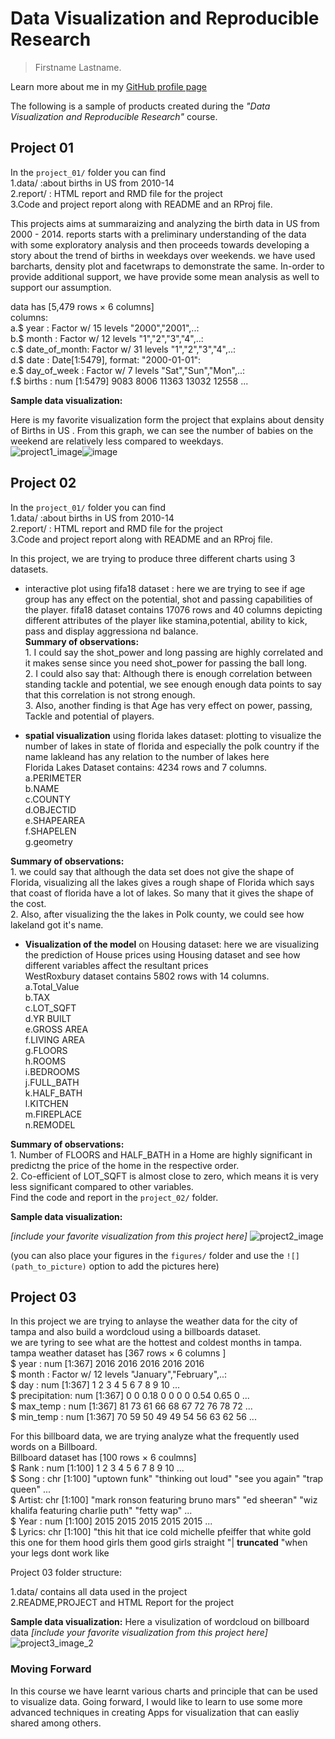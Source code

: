 # Data Visualization and Reproducible Research

> Firstname Lastname. 

Learn more about me in my [GitHub profile page](https://github.com/reiminer)


The following is a sample of products created during the _"Data Visualization and Reproducible Research"_ course.  


## Project 01  

In the `project_01/` folder you can find     
1.data/ :about births in US from 2010-14  
2.report/ : HTML report and RMD file for the project  
3.Code and project report along with README and an RProj file.  

This projects aims at summaraizing and analyzing the birth data in US from 2000 - 2014. reports starts with a preliminary understanding of the data with some exploratory analysis and then proceeds towards developing a story about the trend of births in weekdays over weekends. we have used barcharts, density plot and facetwraps to demonstrate the same. In-order to provide additional support, we have provide some mean analysis as well to support our assumption.  

data has [5,479 rows × 6 columns]  
columns:  
 a.$ year         : Factor w/ 15 levels "2000","2001",..:    
 b.$ month        : Factor w/ 12 levels "1","2","3","4",..:     
 c.$ date_of_month: Factor w/ 31 levels "1","2","3","4",..:    
 d.$ date         : Date[1:5479], format: "2000-01-01":     
 e.$ day_of_week  : Factor w/ 7 levels "Sat","Sun","Mon",..:     
 f.$ births       : num [1:5479] 9083 8006 11363 13032 12558 ...    
 
**Sample data visualization:**   

Here is my favorite visualization form the project that explains about density of Births in US . From this graph, we can see the number of babies on the weekend are relatively less compared to weekdays.  
![project1_image](https://user-images.githubusercontent.com/104657112/175607112-82fdd2e0-ee24-4620-9085-ce9b7194e7ab.png)![image](https://user-images.githubusercontent.com/104657112/175607304-7e8e6e29-1202-43b6-9d2d-d2c9b071f6f6.png)





## Project 02

In the `project_01/` folder you can find   
1.data/ :about births in US from 2010-14  
2.report/ : HTML report and RMD file for the project  
3.Code and project report along with README and an RProj file.  

In this project, we are trying to produce three different charts using 3 datasets.  

- interactive plot using fifa18 dataset : here we are trying to see if age group has any effect on the potential, shot  and passing capabilities of the player.
	fifa18 dataset contains 17076 rows and 40 columns depicting different attributes of the player like stamina,potential, ability to kick, pass and display aggressiona nd balance.  
__Summary of observations:__  
		1. I could say the shot_power and long passing are highly correlated and it makes sense since you need shot_power for passing the ball long.  
		2. I could also say that: Although there is enough correlation between standing tackle and potential, we see enough enough data points to say that this correlation is not strong enough.  
		3. Also, another finding is that Age has very effect on power, passing, Tackle and potential of players.  
		
- __spatial visualization__ using florida lakes dataset: plotting to visualize the number of lakes in state of florida and especially the polk country if the name lakleand has any relation to the number of lakes here  
	Florida Lakes Dataset contains: 4234 rows and 7 columns.  
	a.PERIMETER  
	b.NAME  
	c.COUNTY  
	d.OBJECTID  
	e.SHAPEAREA  
	f.SHAPELEN  
	g.geometry  
	
__Summary of observations:__  
		1. we could say that although the data set does not give the shape of Florida, visualizing all the lakes gives a rough shape of Florida which says that coast of florida have a lot of lakes. So many that it gives the shape of the cost.  
		2. Also, after visualizing the the lakes in Polk county, we could see how lakeland got it's name.  
		
- __Visualization of the model__ on Housing dataset: here we are visualizing the prediction of House prices using Housing dataset and see how different variables affect the resultant prices  
	WestRoxbury dataset contains 5802 rows with 14 columns.  
	a.Total_Value  
	b.TAX  
	c.LOT_SQFT  
	d.YR BUILT  
	e.GROSS AREA  
	f.LIVING AREA  
	g.FLOORS    
	h.ROOMS    
	i.BEDROOMS    
	j.FULL_BATH    
	k.HALF_BATH  
	l.KITCHEN  
	m.FIREPLACE  
	n.REMODEL  
	
__Summary of observations:__  
	1. Number of FLOORS and HALF_BATH in a Home are highly significant in predictng the price of the home in the respective order.  
	2. Co-efficient of LOT_SQFT is almost close to zero, which means it is very less significant compared to other variables.  
Find the code and report in the `project_02/` folder.  

**Sample data visualization:** 

_[include your favorite visualization from this project here]_
![project2_image](https://user-images.githubusercontent.com/104657112/175606908-4f63e90c-c3b9-469a-97de-764b5e286b7e.png)


(you can also place your figures in the `figures/` folder and use the `![](path_to_picture)` option to add the pictures here)


## Project 03

In this project we are trying to anlayse the weather data for the city of tampa and also build a wordcloud using a billboards dataset.   
we are tyring to see what are the hottest and coldest months in tampa.  
tampa weather dataset has [367 rows × 6 columns ]   
 $ year         : num [1:367] 2016 2016 2016 2016 2016     
 $ month        : Factor w/ 12 levels "January","February",..:     
 $ day          : num [1:367] 1 2 3 4 5 6 7 8 9 10 ...    
 $ precipitation: num [1:367] 0 0 0.18 0 0 0 0 0.54 0.65 0 ...    
 $ max_temp     : num [1:367] 81 73 61 66 68 67 72 76 78 72 ...    
 $ min_temp     : num [1:367] 70 59 50 49 49 54 56 63 62 56 ...   

For this billboard data, we are trying analyze what the frequently used words on a Billboard.  
Billboard dataset has [100 rows  × 6 coulmns]  
 $ Rank  : num [1:100] 1 2 3 4 5 6 7 8 9 10 ...  
 $ Song  : chr [1:100] "uptown funk" "thinking out loud" "see you again" "trap queen" ...  
 $ Artist: chr [1:100] "mark ronson featuring bruno mars" "ed sheeran" "wiz khalifa featuring charlie puth" "fetty wap" ...  
 $ Year  : num [1:100] 2015 2015 2015 2015 2015 ...  
 $ Lyrics: chr [1:100] "this hit that ice cold michelle pfeiffer that white gold this one for them hood girls them good girls straight "| __truncated__ "when your legs dont work like 

 Project 03 folder structure:  
 
 1.data/ contains all data used in the project  
 2.README,PROJECT and HTML Report for the project  
 
**Sample data visualization:** 
Here a visulization of wordcloud on billboard data
_[include your favorite visualization from this project here]_
![project3_image_2](https://user-images.githubusercontent.com/104657112/175614063-0251c1fe-06ec-479c-9910-329f809d2226.png)

### Moving Forward

In this course we have learnt various charts and principle that can be used to visualize data. Going forward, I would like to learn to use some more advanced techniques in creating Apps for visualization that can easliy shared among others.

